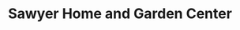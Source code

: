 ---
title: "Sawyer Home and Garden Center"
url: /sawyer/sawyer-home-and-garden-center/
shop: garden centre
---